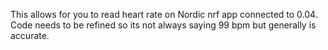 This allows for you to read heart rate on Nordic nrf app connected to 0.04. Code needs to be refined so its not always saying 99 bpm but generally is accurate.
